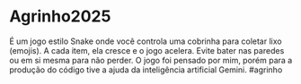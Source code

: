 # Agrinho2025
É um jogo estilo Snake onde você controla uma cobrinha para coletar lixo (emojis). A cada item, ela cresce e o jogo acelera. Evite bater nas paredes ou em si mesma para não perder.
O jogo foi pensado por mim, porém para a produção do código tive a ajuda da inteligência artificial Gemini.
#agrinho

